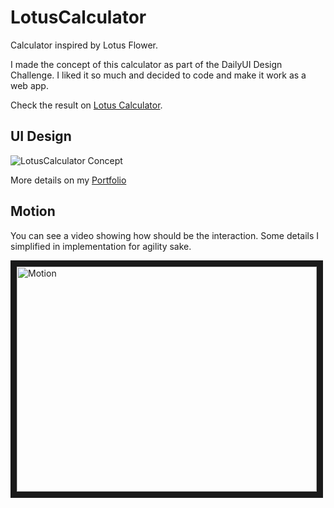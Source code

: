 # LotusCalculator
Calculator inspired by Lotus Flower.

I made the concept of this calculator as part of the DailyUI Design Challenge. I liked it so much and decided to code and make it work as a web app.

Check the result on <a href="http://wansoul.github.io/LotusCalculator" target="_BLANK" alt="LotusCalculator" title="Give it a try!">Lotus Calculator</a>.

## UI Design
![LotusCalculator Concept](https://mir-s3-cdn-cf.behance.net/project_modules/max_1200/3283b850975669.58df2948cb81b.png)

More details on my <a href="https://www.behance.net/gallery/50975669/Lotus-Calculator" target="_BLANK" alt="Portfolio" title="Check my Portfolio">Portfolio</a>

## Motion
You can see a video showing how should be the interaction. Some details I simplified in implementation for agility sake.

<a href="https://youtu.be/Q0aPB67RQrw" target="_blank"><img src="http://img.youtube.com/vi/Q0aPB67RQrw/0.jpg" 
alt="Motion" width="480" height="360" border="10" /></a>
